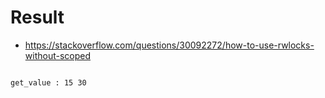 # Result

- https://stackoverflow.com/questions/30092272/how-to-use-rwlocks-without-scoped

```bash

get_value : 15 30
```

